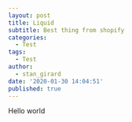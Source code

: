 ```yaml
---
layout: post
title: Liquid
subtitle: Best thing from shopify
categories:
  - Test
tags:
  - Test
author:
  - stan_girard
date: '2020-01-30 14:04:51'
published: true
---
```

Hello world
